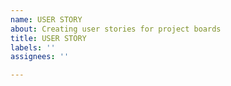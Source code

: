 ```yaml
---
name: USER STORY
about: Creating user stories for project boards
title: USER STORY
labels: ''
assignees: ''

---
```



